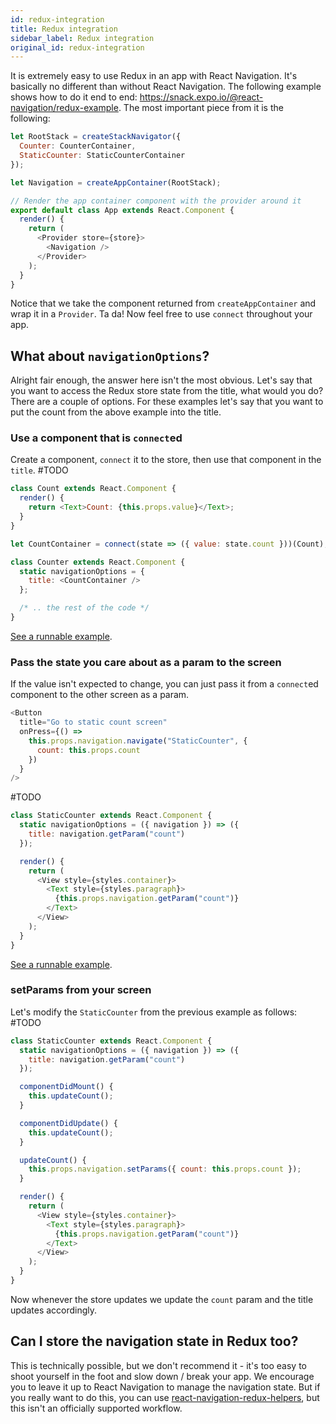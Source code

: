 ```yaml
---
id: redux-integration
title: Redux integration
sidebar_label: Redux integration
original_id: redux-integration
---
```


It is extremely easy to use Redux in an app with React Navigation. It's basically no different than without React Navigation. The following example shows how to do it end to end: https://snack.expo.io/@react-navigation/redux-example. The most important piece from it is the following:

```js
let RootStack = createStackNavigator({
  Counter: CounterContainer,
  StaticCounter: StaticCounterContainer
});

let Navigation = createAppContainer(RootStack);

// Render the app container component with the provider around it
export default class App extends React.Component {
  render() {
    return (
      <Provider store={store}>
        <Navigation />
      </Provider>
    );
  }
}
```

Notice that we take the component returned from `createAppContainer` and wrap it in a `Provider`. Ta da! Now feel free to use `connect` throughout your app.

## What about `navigationOptions`?

Alright fair enough, the answer here isn't the most obvious. Let's say that you want to access the Redux store state from the title, what would you do? There are a couple of options. For these examples let's say that you want to put the count from the above example into the title.

### Use a component that is `connect`ed

Create a component, `connect` it to the store, then use that component in the `title`.
#TODO

```js
class Count extends React.Component {
  render() {
    return <Text>Count: {this.props.value}</Text>;
  }
}

let CountContainer = connect(state => ({ value: state.count }))(Count);

class Counter extends React.Component {
  static navigationOptions = {
    title: <CountContainer />
  };

  /* .. the rest of the code */
}
```

[See a runnable example](https://snack.expo.io/@react-navigation/redux-example-with-dynamic-title).

### Pass the state you care about as a param to the screen

If the value isn't expected to change, you can just pass it from a `connect`ed component to the other screen as a param.

```js
<Button
  title="Go to static count screen"
  onPress={() =>
    this.props.navigation.navigate("StaticCounter", {
      count: this.props.count
    })
  }
/>
```

#TODO

```js
class StaticCounter extends React.Component {
  static navigationOptions = ({ navigation }) => ({
    title: navigation.getParam("count")
  });

  render() {
    return (
      <View style={styles.container}>
        <Text style={styles.paragraph}>
          {this.props.navigation.getParam("count")}
        </Text>
      </View>
    );
  }
}
```

[See a runnable example](https://snack.expo.io/@react-navigation/redux-example-with-dynamic-title).

### setParams from your screen

Let's modify the `StaticCounter` from the previous example as follows:
#TODO

```js
class StaticCounter extends React.Component {
  static navigationOptions = ({ navigation }) => ({
    title: navigation.getParam("count")
  });

  componentDidMount() {
    this.updateCount();
  }

  componentDidUpdate() {
    this.updateCount();
  }

  updateCount() {
    this.props.navigation.setParams({ count: this.props.count });
  }

  render() {
    return (
      <View style={styles.container}>
        <Text style={styles.paragraph}>
          {this.props.navigation.getParam("count")}
        </Text>
      </View>
    );
  }
}
```

Now whenever the store updates we update the `count` param and the title updates accordingly.

## Can I store the navigation state in Redux too?

This is technically possible, but we don't recommend it - it's too easy to shoot yourself in the foot and slow down / break your app. We encourage you to leave it up to React Navigation to manage the navigation state. But if you really want to do this, you can use [react-navigation-redux-helpers](https://github.com/react-navigation/react-navigation-redux-helpers), but this isn't an officially supported workflow.
